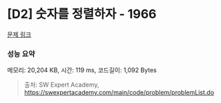 # [D2] 숫자를 정렬하자 - 1966 

[문제 링크](https://swexpertacademy.com/main/code/problem/problemDetail.do?contestProbId=AV5PrmyKAWEDFAUq) 

### 성능 요약

메모리: 20,204 KB, 시간: 119 ms, 코드길이: 1,092 Bytes



> 출처: SW Expert Academy, https://swexpertacademy.com/main/code/problem/problemList.do